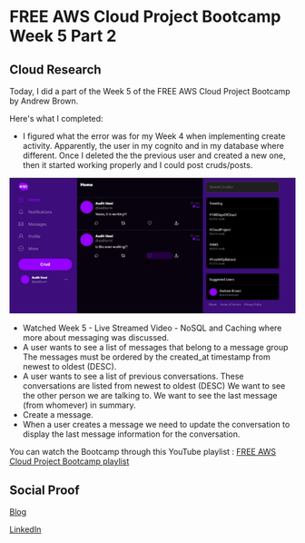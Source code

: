 # FREE AWS Cloud Project Bootcamp Week 5 Part 2

## Cloud Research

Today, I did a part of the Week 5 of the FREE AWS Cloud Project Bootcamp by Andrew Brown.

Here's what I completed:
- I figured what the error was for my Week 4 when implementing create activity. Apparently, the user in my cognito and in my database where different. Once I deleted the the previous user and created a new one, then it started working properly and I could post cruds/posts.

![Screenshot](https://github.com/aaditunni/100DaysOfCloud/blob/main/Journey/081/day81.JPG)

- Watched Week 5 - Live Streamed Video - NoSQL and Caching where more about messaging was discussed.
 - A user wants to see a list of messages that belong to a message group The messages must be ordered by the created_at timestamp from newest to oldest (DESC).
 - A user wants to see a list of previous conversations. These conversations are listed from newest to oldest (DESC) We want to see the other person we are talking to. We want to see the last message (from whomever) in summary.
 - Create a message.
 - When a user creates a message we need to update the conversation to display the last message information for the conversation.


You can watch the Bootcamp through this YouTube playlist : [FREE AWS Cloud Project Bootcamp playlist](https://youtube.com/playlist?list=PLBfufR7vyJJ7k25byhRXJldB5AiwgNnWv)


## Social Proof

[Blog](https://dev.to/aaditunni/free-aws-cloud-project-bootcamp-week-5-part-2-58nh)

[LinkedIn](https://www.linkedin.com/posts/aaditunni_100daysofcloud-aws-cloud-activity-7044397549914402817-TlUT?utm_source=share&utm_medium=member_desktop)